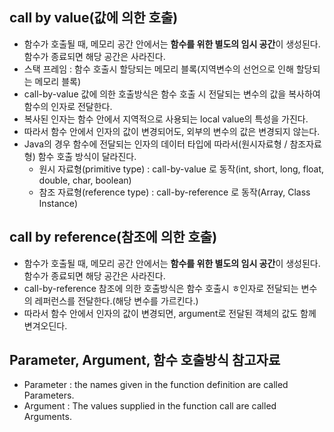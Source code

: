## call by value(값에 의한 호출)
* 함수가 호출될 때, 메모리 공간 안에서는 **함수를 위한 별도의 임시 공간**이 생성된다. 함수가 종료되면 해당 공간은 사라진다.
* 스택 프레임 : 함수 호출시 할당되는 메모리 블록(지역변수의 선언으로 인해 할당되는 메모리 블록)
* call-by-value 값에 의한 호출방식은 함수 호출 시 전달되는 변수의 값을 복사하여 함수의 인자로 전달한다.
* 복사된 인자는 함수 안에서 지역적으로 사용되는 local value의 특성을 가진다.
* 따라서 함수 안에서 인자의 값이 변경되어도, 외부의 변수의 값은 변경되지 않는다.
* Java의 경우 함수에 전달되는 인자의 데이터 타입에 따라서(원시자료형 / 참조자료형) 함수 호출 방식이 달라진다.
  * 원시 자료형(primitive type) : call-by-value 로 동작(int, short, long, float, double, char, boolean)
  * 참조 자료형(reference type) : call-by-reference 로 동작(Array, Class Instance)

## call by reference(참조에 의한 호출)
* 함수가 호출될 때, 메모리 공간 안에서는 **함수를 위한 별도의 임시 공간**이 생성된다. 함수가 종료되면 해당 공간은 사라진다.
* call-by-reference 참조에 의한 호출방식은 함수 호출시 ㅎ인자로 전달되는 변수의 레퍼런스를 전달한다.(해당 변수를 가르킨다.)
* 따라서 함수 안에서 인자의 값이 변경되면, argument로 전달된 객체의 값도 함께 변겨오딘다.


## Parameter, Argument, 함수 호출방식 참고자료
* Parameter : the names given in the function definition are called Parameters.
* Argument : The values supplied in the function call are called Arguments.